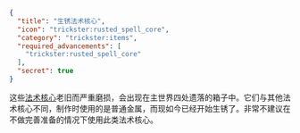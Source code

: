 ```json
{
  "title": "生锈法术核心",
  "icon": "trickster:rusted_spell_core",
  "category": "trickster:items",
  "required_advancements": [
    "trickster:rusted_spell_core"
  ],
  "secret": true
}
```

这些[法术核心](^trickster:items/spell_core)老旧而严重磨损，会出现在主世界四处遗落的箱子中。它们与其他法术核心不同，制作时使用的是普通金属，而现如今已经开始生锈了。非常不建议在不做完善准备的情况下使用此类法术核心。

